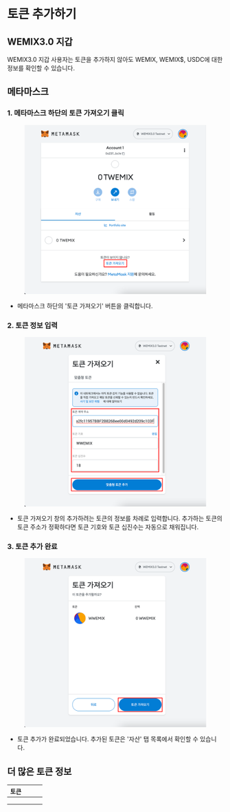 # 토큰 추가하기

## WEMIX3.0 지갑

WEMIX3.0 지갑 사용자는 토큰을 추가하지 않아도 WEMIX, WEMIX$, USDC에 대한 정보를 확인할 수 있습니다.

## 메타마스크

### 1. 메타마스크 하단의 토큰 가져오기 클릭

<figure><img src="../../.gitbook/assets/token_guide_1.png" alt=""><figcaption></figcaption></figure>

* 메타마스크 하단의 '토큰 가져오기' 버튼을 클릭합니다.

### 2. 토큰 정보 입력

<figure><img src="../../.gitbook/assets/token_guide_2.png" alt=""><figcaption></figcaption></figure>

* 토큰 가져오기 창의 추가하려는 토큰의 정보를 차례로 입력합니다. 추가하는 토큰의 토큰 주소가 정확하다면 토큰 기호와 토큰 십진수는 자동으로 채워집니다.

### 3. 토큰 추가 완료

<figure><img src="../../.gitbook/assets/token_guide_3.png" alt=""><figcaption></figcaption></figure>

* 토큰 추가가 완료되었습니다. 추가된 토큰은 '자산' 탭 목록에서 확인할 수 있습니다.

## 더 많은 토큰 정보

| 토큰 |   |   |   |
| -- | - | - | - |
|    |   |   |   |
|    |   |   |   |
|    |   |   |   |
